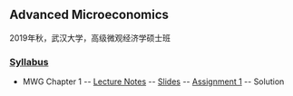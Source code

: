 ## Advanced Microeconomics

2019年秋，武汉大学，高级微观经济学硕士班

### [Syllabus](sherryecon.github.io/pdf/adv_micro_syllabus.pdf)
- MWG Chapter 1
-- [Lecture Notes](sherryecon.github.io/pdf/mwgch1.pdf)
-- [Slides](sherryecon.github.io/pdf/mwgch1_slides.pdf)
-- [Assignment 1](sherryecon.github.io/pdf/micro_hw1.pdf)
-- Solution

